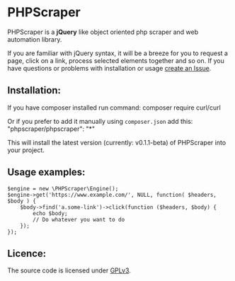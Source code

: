 # PHPScraper
PHPScraper is a **jQuery** like object oriented php scraper and web automation library.

If you are familiar with jQuery syntax, it will be a breeze for you to request a page, click on a link, process selected elements together and so on. If you have questions or problems with installation or usage [create an Issue](https://bitbucket.org/theultrasoft/phpscraper/issues).

## Installation:
If you have composer installed run command:
    composer require curl/curl
    
Or if you prefer to add it manually using `composer.json` add this:
    "phpscraper/phpscraper": "*"
    
This will install the latest version (currently: v0.1.1-beta) of PHPScraper into your project.

## Usage examples:
    $engine = new \PHPScraper\Engine();
    $engine->get('https://www.example.com/', NULL, function( $headers, $body ) {
        $body->find('a.some-link')->click(function ($headers, $body) {
            echo $body;
            // Do whatever you want to do
        });
    });

## Licence:
The source code is licensed under [GPLv3](https://www.gnu.org/licenses/gpl-3.0.en.html).